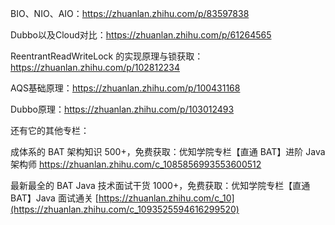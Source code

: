 BIO、NIO、AIO：https://zhuanlan.zhihu.com/p/83597838

Dubbo以及Cloud对比：https://zhuanlan.zhihu.com/p/61264565

ReentrantReadWriteLock 的实现原理与锁获取：https://zhuanlan.zhihu.com/p/102812234

AQS基础原理：https://zhuanlan.zhihu.com/p/100431168





Dubbo原理：https://zhuanlan.zhihu.com/p/103012493



还有它的其他专栏：

 成体系的 BAT 架构知识 500+，免费获取：优知学院专栏【直通 BAT】进阶 Java 架构师 https://zhuanlan.zhihu.com/c_1085856993553600512

最新最全的 BAT Java 技术面试干货 1000+，免费获取：优知学院专栏【直通 BAT】Java 面试通关 [https://zhuanlan.zhihu.com/c_10](https://zhuanlan.zhihu.com/c_1093525594616299520) 







